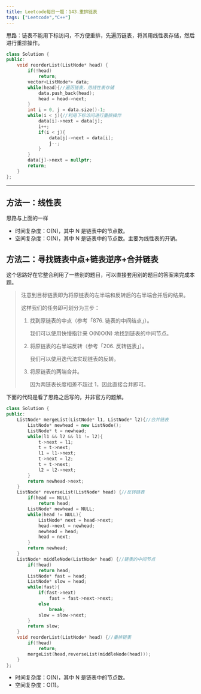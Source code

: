 ```yaml
---
title: Leetcode每日一题：143.重排链表
tags: ["Leetcode","C++"]
---
```


思路：链表不能用下标访问，不方便重排，先遍历链表，将其用线性表存储，然后进行重排操作。

~~~C++
class Solution {
public:
    void reorderList(ListNode* head) {
        if(!head)
            return;
        vector<ListNode*> data;
        while(head){//遍历链表，用线性表存储
            data.push_back(head);
            head = head->next;
        }
        int i = 0, j = data.size()-1;
        while(i < j){//利用下标访问进行重排操作
            data[i]->next = data[j];
            i++;
            if(i < j){
                data[j]->next = data[i];
                j--;
            }
        }
        data[j]->next = nullptr;
        return;
    }
};

~~~

***

## 方法一：线性表

思路与上面的一样

- 时间复杂度：O(N)，其中 N 是链表中的节点数。
- 空间复杂度：O(N)，其中 N 是链表中的节点数。主要为线性表的开销。

## 方法二：寻找链表中点+链表逆序+合并链表

这个思路好在它整合利用了一些别的题目，可以直接套用别的题目的答案来完成本题。

> 注意到目标链表即为将原链表的左半端和反转后的右半端合并后的结果。
>
> 这样我们的任务即可划分为三步：
>
> 1. 找到原链表的中点（参考「876. 链表的中间结点」）。
>
>    我们可以使用快慢指针来 O(N)O(N) 地找到链表的中间节点。
>
> 2. 将原链表的右半端反转（参考「206. 反转链表」）。
>
>    我们可以使用迭代法实现链表的反转。
>
> 3. 将原链表的两端合并。
>
>    因为两链表长度相差不超过 1，因此直接合并即可。

下面的代码是看了思路之后写的，并非官方的题解。

~~~C++
class Solution {
public:
    ListNode* mergeList(ListNode* l1, ListNode* l2){//合并链表
        ListNode* newhead = new ListNode();
        ListNode* t = newhead;
        while(l1 && l2 && l1 != l2){
            t->next = l1;
            t = t->next;
            l1 = l1->next;
            t->next = l2;
            t = t->next;
            l2 = l2->next;
        }
        return newhead->next;
    }
    ListNode* reverseList(ListNode* head) {//反转链表
        if(head == NULL)
            return head;
        ListNode* newhead = NULL;
        while(head != NULL){
            ListNode* next = head->next;
            head->next = newhead;
            newhead = head;
            head = next;
        }
        return newhead;
    }
    ListNode* middleNode(ListNode* head) {//链表的中间节点
        if(!head)
            return head;
        ListNode* fast = head;
        ListNode* slow = head;
        while(fast){
            if(fast->next)
                fast = fast->next->next;
            else
                break;
            slow = slow->next;
        }
        return slow;
    }
    void reorderList(ListNode* head) {//重排链表
        if(!head)
            return;
        mergeList(head,reverseList(middleNode(head)));
    }
};
~~~

- 时间复杂度：O(N)，其中 N 是链表中的节点数。
- 空间复杂度：O(1)。